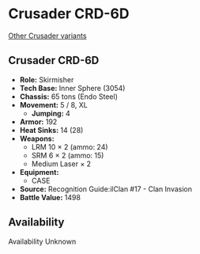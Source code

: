 # Crusader CRD-6D

[Other Crusader variants](../crusader.md)

## Crusader CRD-6D
- **Role:** Skirmisher
- **Tech Base:** Inner Sphere (3054)
- **Chassis:** 65 tons (Endo Steel)
- **Movement:** 5 / 8, XL
  - **Jumping:** 4
- **Armor:** 192
- **Heat Sinks:** 14 (28)
- **Weapons:**
  - LRM 10 × 2 (ammo: 24)
  - SRM 6 × 2 (ammo: 15)
  - Medium Laser × 2
- **Equipment:**
  - CASE
- **Source:** Recognition Guide:ilClan #17 - Clan Invasion
- **Battle Value:** 1498

## Availability

Availability Unknown

